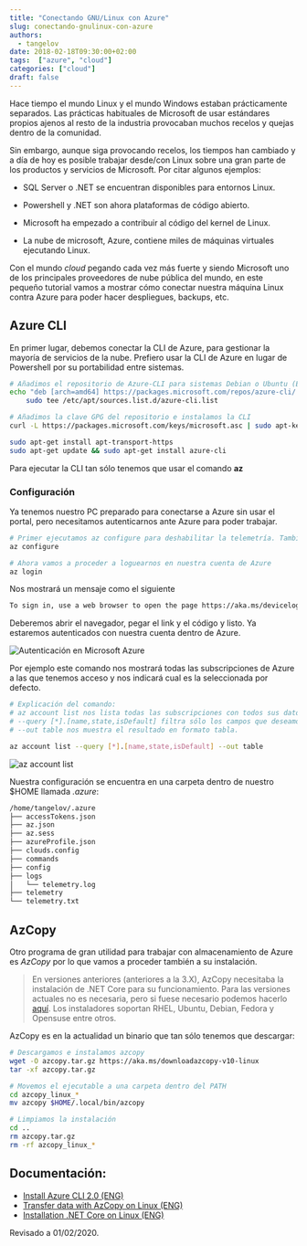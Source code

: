 ```yaml
---
title: "Conectando GNU/Linux con Azure"
slug: conectando-gnulinux-con-azure
authors:
  - tangelov
date: 2018-02-18T09:30:00+02:00
tags:  ["azure", "cloud"]
categories: ["cloud"]
draft: false
---
```


Hace tiempo el mundo Linux y el mundo Windows estaban prácticamente separados. Las prácticas habituales de Microsoft de usar estándares propios ajenos al resto de la industria provocaban muchos recelos y quejas dentro de la comunidad.

Sin embargo, aunque siga provocando recelos, los tiempos han cambiado y a día de hoy es posible trabajar desde/con Linux sobre una gran parte de los productos y servicios de Microsoft. Por citar algunos ejemplos:

* SQL Server o .NET se encuentran disponibles para entornos Linux.

* Powershell y .NET son ahora plataformas de código abierto.

* Microsoft ha empezado a contribuir al código del kernel de Linux.

* La nube de microsoft, Azure, contiene miles de máquinas virtuales ejecutando Linux.

Con el mundo _cloud_ pegando cada vez más fuerte y siendo Microsoft uno de los principales proveedores de nube pública del mundo, en este pequeño tutorial vamos a mostrar cómo conectar nuestra máquina Linux contra Azure para poder hacer despliegues, backups, etc.

<!--more-->

## Azure CLI
En primer lugar, debemos conectar la CLI de Azure, para gestionar la mayoría de servicios de la nube. Prefiero usar la CLI de Azure en lugar de Powershell por su portabilidad entre sistemas.

```bash
# Añadimos el repositorio de Azure-CLI para sistemas Debian o Ubuntu (El ejemplo está basado en Ubuntu 18.04)
echo "deb [arch=amd64] https://packages.microsoft.com/repos/azure-cli/ bionic main" | \
    sudo tee /etc/apt/sources.list.d/azure-cli.list

# Añadimos la clave GPG del repositorio e instalamos la CLI
curl -L https://packages.microsoft.com/keys/microsoft.asc | sudo apt-key add -

sudo apt-get install apt-transport-https
sudo apt-get update && sudo apt-get install azure-cli
```

Para ejecutar la CLI tan sólo tenemos que usar el comando __az__

### Configuración
Ya tenemos nuestro PC preparado para conectarse a Azure sin usar el portal, pero necesitamos autenticarnos ante Azure para poder trabajar.

```bash
# Primer ejecutamos az configure para deshabilitar la telemetría. También podemos ejecutar el formato de la salida y el log donde se guarde el histórico.
az configure

# Ahora vamos a proceder a loguearnos en nuestra cuenta de Azure
az login
```

Nos mostrará un mensaje como el siguiente

```bash
To sign in, use a web browser to open the page https://aka.ms/devicelogin and enter the code XXXXXXXXX to authenticate.
```

Deberemos abrir el navegador, pegar el link y el código y listo. Ya estaremos autenticados con nuestra cuenta dentro de Azure.

![Autenticación en Microsoft Azure](https://storage.googleapis.com/tangelov-data/images/0001-00.png)

Por ejemplo este comando nos mostrará todas las subscripciones de Azure a las que tenemos acceso y nos indicará cual es la seleccionada por defecto.

```bash
# Explicación del comando:
# az account list nos lista todas las subscripciones con todos sus datos
# --query [*].[name,state,isDefault] filtra sólo los campos que deseamos
# --out table nos muestra el resultado en formato tabla.

az account list --query [*].[name,state,isDefault] --out table
```

![az account list](https://storage.googleapis.com/tangelov-data/images/0001-01.png)


Nuestra configuración se encuentra en una carpeta dentro de nuestro $HOME llamada _.azure_:

```bash
/home/tangelov/.azure
├── accessTokens.json
├── az.json
├── az.sess
├── azureProfile.json
├── clouds.config
├── commands
├── config
├── logs
│   └── telemetry.log
├── telemetry
└── telemetry.txt
```

## AzCopy
Otro programa de gran utilidad para trabajar con almacenamiento de Azure es _AzCopy_ por lo que vamos a proceder también a su instalación.

> En versiones anteriores (anteriores a la 3.X), AzCopy necesitaba la instalación de .NET Core para su funcionamiento. Para las versiones actuales no es necesaria, pero si fuese necesario podemos hacerlo [aquí](https://docs.microsoft.com/es-es/dotnet/core/install/linux-package-manager-ubuntu-1904). Los instaladores soportan RHEL, Ubuntu, Debian, Fedora y Opensuse entre otros.

AzCopy es en la actualidad un binario que tan sólo tenemos que descargar:

```bash
# Descargamos e instalamos azcopy
wget -O azcopy.tar.gz https://aka.ms/downloadazcopy-v10-linux
tar -xf azcopy.tar.gz

# Movemos el ejecutable a una carpeta dentro del PATH
cd azcopy_linux_*
mv azcopy $HOME/.local/bin/azcopy

# Limpiamos la instalación
cd ..
rm azcopy.tar.gz
rm -rf azcopy_linux_*
```


## Documentación:

* [Install Azure CLI 2.0 (ENG)](https://docs.microsoft.com/en-us/cli/azure/install-azure-cli?view=azure-cli-latest)
* [Transfer data with AzCopy on Linux (ENG)](https://docs.microsoft.com/en-gb/azure/storage/common/storage-use-azcopy-v10)
* [Installation .NET Core on Linux (ENG)](https://docs.microsoft.com/es-es/dotnet/core/install/linux-package-manager-ubuntu-1904)

Revisado a 01/02/2020.

